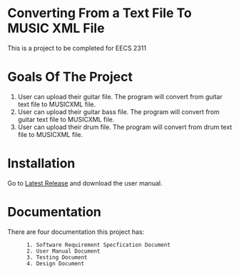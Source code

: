 # Converting From a Text File To MUSIC XML File 

This is a project to be completed for EECS 2311 

# Goals Of The Project 

1. User can upload their guitar file. The program will convert from guitar text file to MUSICXML file. 
2. User can upload their guitar bass file. The program will convert from guitar text file to MUSICXML file. 
3. User can upload their drum file. The program will convert from drum text file to MUSICXML file. 

# Installation

Go to [Latest Release](https://github.com/Vishwa061/2311-Group-12/releases/tag/1.0) and download the user manual.

# Documentation

There are four documentation this project has:

          1. Software Requirement Specfication Document
          2. User Manual Document
          3. Testing Document
          4. Design Document
